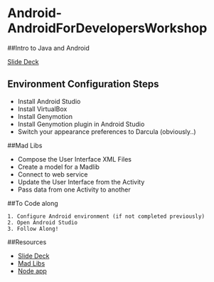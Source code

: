 Android-AndroidForDevelopersWorkshop
====================================

##Intro to Java and Android

[Slide Deck](Intro-to-Java-and-Android.pdf)


## Environment Configuration Steps 
  * Install Android Studio 
  * Install VirtualBox 
  * Install Genymotion 
  * Install Genymotion plugin in Android Studio
  * Switch your appearance preferences to Darcula (obviously..)

##Mad Libs

  * Compose the User Interface XML Files
  * Create a model for a Madlib 
  * Connect to web service
  * Update the User Interface from the Activity
  * Pass data from one Activity to another

##To Code along

	1. Configure Android environment (if not completed previously)
	2. Open Android Studio 
	3. Follow Along! 

##Resources 

  * [Slide Deck](Intro-to-Java-and-Android.pdf)
  * [Mad Libs](MadLibsGenerator/)
  * [Node app](Node/)